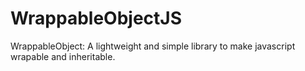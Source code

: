# WrappableObjectJS
WrappableObject: A lightweight and simple library to make javascript wrapable and inheritable.
